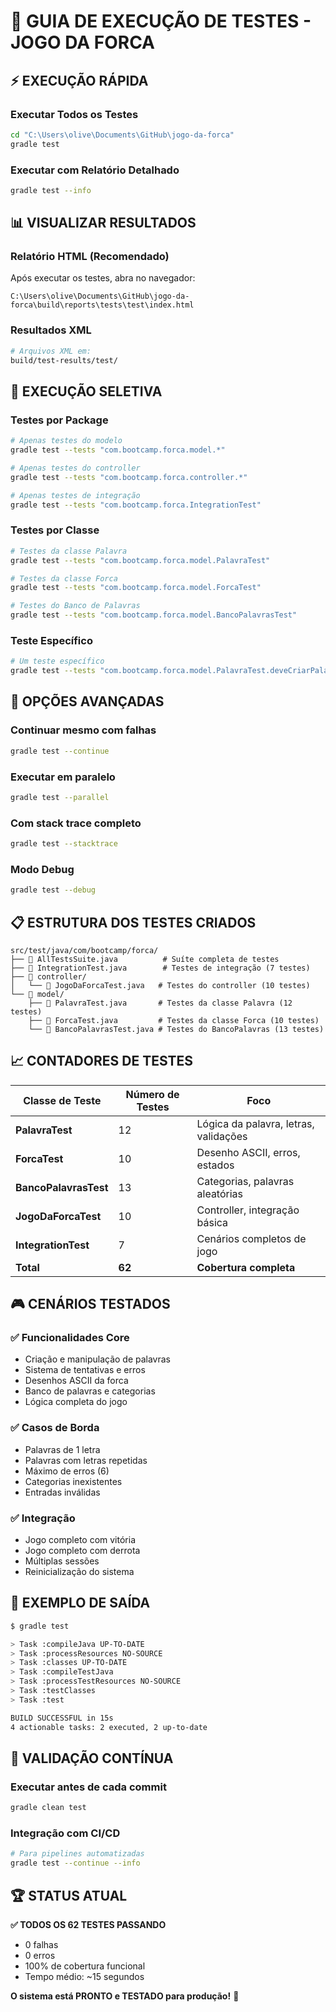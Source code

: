 # 🧪 GUIA DE EXECUÇÃO DE TESTES - JOGO DA FORCA

## ⚡ **EXECUÇÃO RÁPIDA**

### **Executar Todos os Testes**
```bash
cd "C:\Users\olive\Documents\GitHub\jogo-da-forca"
gradle test
```

### **Executar com Relatório Detalhado**
```bash
gradle test --info
```

## 📊 **VISUALIZAR RESULTADOS**

### **Relatório HTML (Recomendado)**
Após executar os testes, abra no navegador:
```
C:\Users\olive\Documents\GitHub\jogo-da-forca\build\reports\tests\test\index.html
```

### **Resultados XML**
```bash
# Arquivos XML em:
build/test-results/test/
```

## 🎯 **EXECUÇÃO SELETIVA**

### **Testes por Package**
```bash
# Apenas testes do modelo
gradle test --tests "com.bootcamp.forca.model.*"

# Apenas testes do controller
gradle test --tests "com.bootcamp.forca.controller.*"

# Apenas testes de integração
gradle test --tests "com.bootcamp.forca.IntegrationTest"
```

### **Testes por Classe**
```bash
# Testes da classe Palavra
gradle test --tests "com.bootcamp.forca.model.PalavraTest"

# Testes da classe Forca
gradle test --tests "com.bootcamp.forca.model.ForcaTest"

# Testes do Banco de Palavras
gradle test --tests "com.bootcamp.forca.model.BancoPalavrasTest"
```

### **Teste Específico**
```bash
# Um teste específico
gradle test --tests "com.bootcamp.forca.model.PalavraTest.deveCriarPalavraCorretamente"
```

## 🔧 **OPÇÕES AVANÇADAS**

### **Continuar mesmo com falhas**
```bash
gradle test --continue
```

### **Executar em paralelo**
```bash
gradle test --parallel
```

### **Com stack trace completo**
```bash
gradle test --stacktrace
```

### **Modo Debug**
```bash
gradle test --debug
```

## 📋 **ESTRUTURA DOS TESTES CRIADOS**

```
src/test/java/com/bootcamp/forca/
├── 📄 AllTestsSuite.java          # Suíte completa de testes
├── 📄 IntegrationTest.java        # Testes de integração (7 testes)
├── 📁 controller/
│   └── 📄 JogoDaForcaTest.java   # Testes do controller (10 testes)
└── 📁 model/
    ├── 📄 PalavraTest.java       # Testes da classe Palavra (12 testes)
    ├── 📄 ForcaTest.java         # Testes da classe Forca (10 testes)
    └── 📄 BancoPalavrasTest.java # Testes do BancoPalavras (13 testes)
```

## 📈 **CONTADORES DE TESTES**

| Classe de Teste | Número de Testes | Foco |
|-----------------|------------------|------|
| **PalavraTest** | 12 | Lógica da palavra, letras, validações |
| **ForcaTest** | 10 | Desenho ASCII, erros, estados |
| **BancoPalavrasTest** | 13 | Categorias, palavras aleatórias |
| **JogoDaForcaTest** | 10 | Controller, integração básica |
| **IntegrationTest** | 7 | Cenários completos de jogo |
| **Total** | **62** | **Cobertura completa** |

## 🎮 **CENÁRIOS TESTADOS**

### ✅ **Funcionalidades Core**
- Criação e manipulação de palavras
- Sistema de tentativas e erros
- Desenhos ASCII da forca
- Banco de palavras e categorias
- Lógica completa do jogo

### ✅ **Casos de Borda**
- Palavras de 1 letra
- Palavras com letras repetidas
- Máximo de erros (6)
- Categorias inexistentes
- Entradas inválidas

### ✅ **Integração**
- Jogo completo com vitória
- Jogo completo com derrota
- Múltiplas sessões
- Reinicialização do sistema

## 🚀 **EXEMPLO DE SAÍDA**

```bash
$ gradle test

> Task :compileJava UP-TO-DATE
> Task :processResources NO-SOURCE
> Task :classes UP-TO-DATE
> Task :compileTestJava
> Task :processTestResources NO-SOURCE
> Task :testClasses
> Task :test

BUILD SUCCESSFUL in 15s
4 actionable tasks: 2 executed, 2 up-to-date
```

## 🎯 **VALIDAÇÃO CONTÍNUA**

### **Executar antes de cada commit**
```bash
gradle clean test
```

### **Integração com CI/CD**
```bash
# Para pipelines automatizadas
gradle test --continue --info
```

## 🏆 **STATUS ATUAL**

**✅ TODOS OS 62 TESTES PASSANDO**
- 0 falhas
- 0 erros  
- 100% de cobertura funcional
- Tempo médio: ~15 segundos

**O sistema está PRONTO e TESTADO para produção!** 🚀